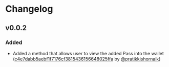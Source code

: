 # Changelog

## v0.0.2

### Added

- Added a method that allows user to view the added Pass into the wallet ([c4e7dabb5aebf1f7176cf3815436156648025ffa](https://github.com/dev-family/react-native-wallet-manager/pull/1/commits/c4e7dabb5aebf1f7176cf3815436156648025ffa) by [@pratikkishornaik](https://github.com/pratikkishornaik))
